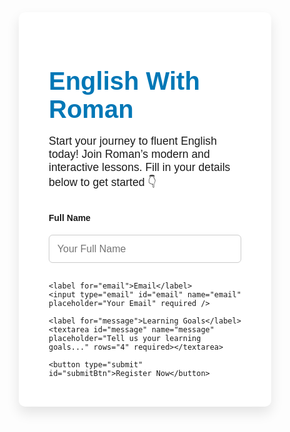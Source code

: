 <!DOCTYPE html>
<html lang="en">
<head>
  <meta charset="UTF-8" />
  <meta name="viewport" content="width=device-width, initial-scale=1.0"/>
  <title>English With Roman</title>
  <link href="https://fonts.googleapis.com/css2?family=Poppins:wght@400;600&display=swap" rel="stylesheet">
  <style>
    * {
      margin: 0;
      padding: 0;
      box-sizing: border-box;
      font-family: 'Poppins', sans-serif;
    }

    body {
      background: linear-gradient(to right, #f8f9fa, #e0f7fa);
      color: #333;
      display: flex;
      justify-content: center;
      align-items: center;
      padding: 2rem;
      min-height: 100vh;
    }

    .container {
      max-width: 800px;
      background: white;
      padding: 2rem 3rem;
      border-radius: 10px;
      box-shadow: 0 10px 20px rgba(0, 0, 0, 0.1);
      width: 100%;
    }

    h1 {
      color: #0077b6;
      font-size: 2.5rem;
      margin-bottom: 1rem;
    }

    p {
      font-size: 1.1rem;
      margin-bottom: 2rem;
    }

    form {
      display: flex;
      flex-direction: column;
      gap: 1rem;
    }

    label {
      font-weight: 600;
      margin-bottom: 0.2rem;
    }

    input,
    textarea {
      padding: 0.8rem;
      border: 1px solid #ccc;
      border-radius: 6px;
      font-size: 1rem;
    }

    button {
      padding: 0.8rem;
      background: #0077b6;
      color: white;
      border: none;
      border-radius: 6px;
      font-size: 1.1rem;
      cursor: pointer;
      transition: background 0.3s;
    }

    button:hover {
      background: #023e8a;
    }

    button:disabled {
      background-color: #7bb5d1;
      cursor: not-allowed;
    }

    @media (max-width: 600px) {
      .container {
        padding: 1.5rem;
      }

      h1 {
        font-size: 2rem;
      }
    }
  </style>
</head>
<body>

<div class="container">
  <h1>English With Roman</h1>
  <p>Start your journey to fluent English today! Join Roman’s modern and interactive lessons. Fill in your details below to get started 👇</p>
  
  <form id="registerForm">
    <label for="name">Full Name</label>
    <input type="text" id="name" name="name" placeholder="Your Full Name" required />

    <label for="email">Email</label>
    <input type="email" id="email" name="email" placeholder="Your Email" required />

    <label for="message">Learning Goals</label>
    <textarea id="message" name="message" placeholder="Tell us your learning goals..." rows="4" required></textarea>

    <button type="submit" id="submitBtn">Register Now</button>
  </form>
</div>

<script>
  const form = document.getElementById("registerForm");
  const button = document.getElementById("submitBtn");

  form.addEventListener("submit", function (e) {
    e.preventDefault();

    const name = form.name.value.trim();
    const email = form.email.value.trim();
    const message = form.message.value.trim();

    if (name && email && message) {
      button.disabled = true;
      alert(`✅ Thanks for registering, ${name}! We'll contact you soon.`);
      form.reset();
      button.disabled = false;
    } else {
      alert("⚠️ Please fill in all fields correctly.");
    }
  });
</script>

</body>
</html>